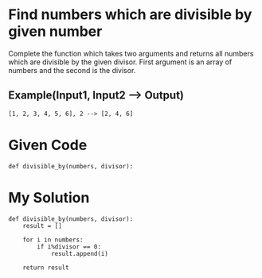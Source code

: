 # Find numbers which are divisible by given number

Complete the function which takes two arguments and returns all numbers which are divisible by the given divisor. First argument is an array of numbers and the second is the divisor.

## Example(Input1, Input2 --> Output)
```
[1, 2, 3, 4, 5, 6], 2 --> [2, 4, 6]
```

# Given Code

```{python}
def divisible_by(numbers, divisor):
```

# My Solution

```{python}
def divisible_by(numbers, divisor):
    result = []
    
    for i in numbers:
        if i%divisor == 0:
            result.append(i)
            
    return result
```
